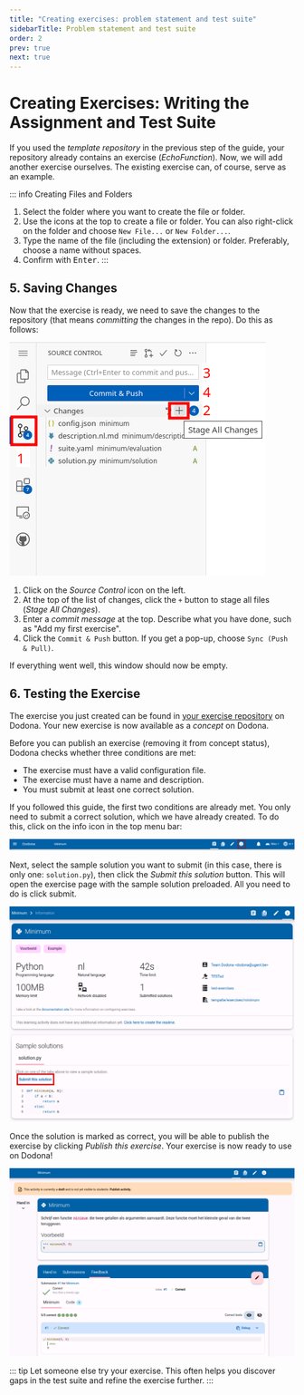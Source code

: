 ```yaml
---
title: "Creating exercises: problem statement and test suite"
sidebarTitle: Problem statement and test suite
order: 2
prev: true
next: true
---
```


# Creating Exercises: Writing the Assignment and Test Suite

If you used the _template repository_ in the previous step of the guide, your repository already contains an exercise (_EchoFunction_).
Now, we will add another exercise ourselves.
The existing exercise can, of course, serve as an example.

::: info Creating Files and Folders
1. Select the folder where you want to create the file or folder.
2. Use the icons at the top to create a file or folder. You can also right-click on the folder and choose `New File...` or `New Folder...`.
3. Type the name of the file (including the extension) or folder. Preferably, choose a name without spaces.
4. Confirm with <kbd>Enter</kbd>.
   :::

<!--@include: ../../examples/_common.md-->

## 5. Saving Changes

Now that the exercise is ready, we need to save the changes to the repository (that means _committing_ the changes in the repo).
Do this as follows:

![commit window](./commit.png)

1. Click on the _Source Control_ icon on the left.
2. At the top of the list of changes, click the `+` button to stage all files (_Stage All Changes_).
3. Enter a _commit message_ at the top. Describe what you have done, such as "Add my first exercise".
4. Click the `Commit & Push` button. If you get a pop-up, choose `Sync (Push & Pull)`.

If everything went well, this window should now be empty.

## 6. Testing the Exercise

The exercise you just created can be found in [your exercise repository](https://dodona.be/nl/repositories/) on Dodona.
Your new exercise is now available as a _concept_ on Dodona.

Before you can publish an exercise (removing it from concept status), Dodona checks whether three conditions are met:

- The exercise must have a valid configuration file.
- The exercise must have a name and description.
- You must submit at least one correct solution.

If you followed this guide, the first two conditions are already met.
You only need to submit a correct solution, which we have already created.
To do this, click on the info icon in the top menu bar:

![Sample Solution](./sample-solution.png)

Next, select the sample solution you want to submit (in this case, there is only one: `solution.py`), then click the _Submit this solution_ button.
This will open the exercise page with the sample solution preloaded.
All you need to do is click submit.

![Select Sample Solution](./dodona-submit.png)

Once the solution is marked as correct, you will be able to publish the exercise by clicking _Publish this exercise_.
Your exercise is now ready to use on Dodona!

![Minimum Exercise](./minimum.png)

::: tip
Let someone else try your exercise. This often helps you discover gaps in the test suite and refine the exercise further.
:::
